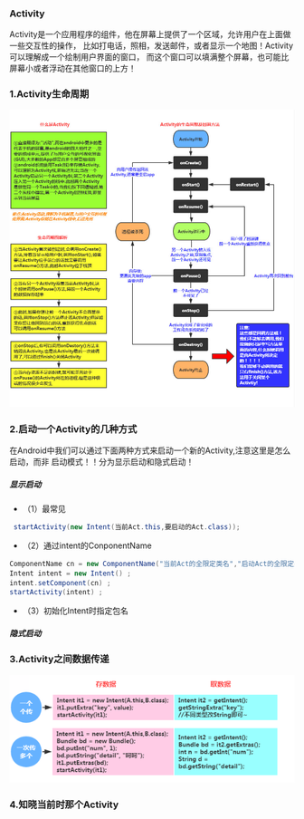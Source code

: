 ### Activity
Activity是一个应用程序的组件，他在屏幕上提供了一个区域，允许用户在上面做一些交互性的操作， 比如打电话，照相，发送邮件，或者显示一个地图！Activity可以理解成一个绘制用户界面的窗口， 而这个窗口可以填满整个屏幕，也可能比屏幕小或者浮动在其他窗口的上方！

### 1.Activity生命周期

![](/assets/Activity生命周期.jpg)

### 2.启动一个Activity的几种方式
在Android中我们可以通过下面两种方式来启动一个新的Activity,注意这里是怎么启动，而非 启动模式！！分为显示启动和隐式启动！

##### 显示启动
* （1）最常见

```java
 startActivity(new Intent(当前Act.this,要启动的Act.class));

```

* （2）通过intent的ConponentName

```java
ComponentName cn = new ComponentName("当前Act的全限定类名","启动Act的全限定类名") ;
Intent intent = new Intent() ;
intent.setComponent(cn) ;
startActivity(intent) ;
```
* （3）初始化Intent时指定包名

##### 隐式启动

### 3.Activity之间数据传递
![](/assets/Activity之间数据传递.png)

### 4.知晓当前时那个Activity




